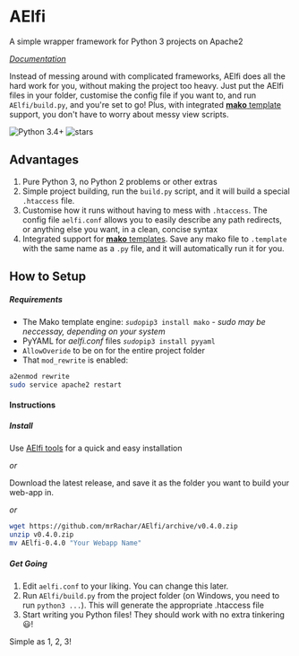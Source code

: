 # AElfi
A simple wrapper framework for Python 3 projects on Apache2

*[Documentation](AElfi/docs/main.md)*

Instead of messing around with complicated frameworks, AElfi does all the hard work for you, without making the project too heavy. Just put the AElfi files in your folder, customise the config file if you want to, and run `AElfi/build.py`, and you're set to go! Plus, with integrated [**mako** template](http://www.makotemplates.org/) support, you don't have to worry about messy view scripts.

![Python 3.4+](https://img.shields.io/badge/python-3.4%2B-blue.svg "Fully working, probably can work with lower versions")
![stars](https://img.shields.io/github/stars/mrRachar/AElfi.svg "Low, very low")

## Advantages

 1. Pure Python 3, no Python 2 problems or other extras
 2. Simple project building, run the `build.py` script, and it will build a special `.htaccess` file.
 3. Customise how it runs without having to mess with `.htaccess`. The config file `aelfi.conf` allows you to easily describe any path redirects, or anything else you want, in a clean, concise syntax
 4. Integrated support for [**mako** templates](http://www.makotemplates.org/). Save any mako file to `.template` with the same name as a `.py` file, and it will automatically run it for you.



## How to Setup
##### Requirements

- The Mako template engine: *`sudo`*`pip3 install mako` *- sudo may be neccessay, depending on your system*
- PyYAML for *aelfi.conf* files *`sudo`*`pip3 install pyyaml`
- `AllowOveride` to be on for the entire project folder
- That `mod_rewrite` is enabled:  
```bash
a2enmod rewrite
sudo service apache2 restart
```

#### Instructions
##### Install

Use [AElfi tools](https://github.com/mrRachar/AElfi-tools) for a quick and easy installation

   *or*
   
Download the latest release, and save it as the folder you want to build your web-app in.

   *or*
```bash
wget https://github.com/mrRachar/AElfi/archive/v0.4.0.zip
unzip v0.4.0.zip
mv AElfi-0.4.0 "Your Webapp Name"
```

##### Get Going
1. Edit `aelfi.conf` to your liking. You can change this later. 
2. Run `AElfi/build.py` from the project folder (on Windows, you need to run `python3 ...`). This will generate the appropriate .htaccess file
3. Start writing you Python files! They should work with no extra tinkering :smiley:!

Simple as 1, 2, 3!
